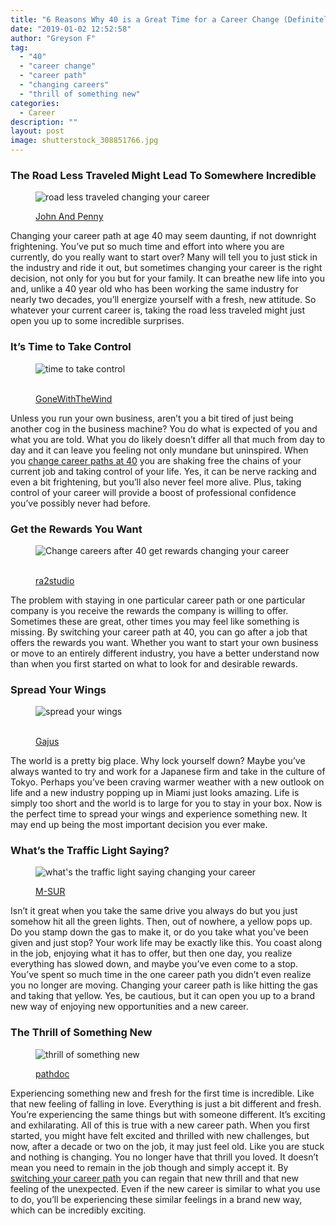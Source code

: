 ```yaml
---
title: "6 Reasons Why 40 is a Great Time for a Career Change (Definitely #3)"
date: "2019-01-02 12:52:58"
author: "Greyson F"
tag:
  - "40"
  - "career change"
  - "career path"
  - "changing careers"
  - "thrill of something new"
categories:
  - Career
description: ""
layout: post
image: shutterstock_308851766.jpg
---
```


### The Road Less Traveled Might Lead To Somewhere Incredible

<figure aria-describedby="caption-attachment-4405" class="wp-caption alignnone" id="attachment_4405" style="width: 700px">

![road less traveled changing your career](/posts/shutterstock_519707032.jpg)<figcaption class="wp-caption-text" id="caption-attachment-4405">[John And Penny](https://www.shutterstock.com/image-photo/small-country-road-leading-into-mountain-519707032)</figcaption></figure>

Changing your career path at age 40 may seem daunting, if not downright frightening. You’ve put so much time and effort into where you are currently, do you really want to start over? Many will tell you to just stick in the industry and ride it out, but sometimes changing your career is the right decision, not only for you but for your family. It can breathe new life into you and, unlike a 40 year old who has been working the same industry for nearly two decades, you’ll energize yourself with a fresh, new attitude. So whatever your current career is, taking the road less traveled might just open you up to some incredible surprises.

### It’s Time to Take Control

<figure aria-describedby="caption-attachment-4406" class="wp-caption alignnone" id="attachment_4406" style="width: 700px">

![time to take control](/posts/shutterstock_475214050.jpg)<figcaption class="wp-caption-text" id="caption-attachment-4406">  
[GoneWithTheWind](https://www.shutterstock.com/image-photo/classy-mature-woman-breaking-chains-isolated-475214050)</figcaption></figure>

Unless you run your own business, aren’t you a bit tired of just being another cog in the business machine? You do what is expected of you and what you are told. What you do likely doesn’t differ all that much from day to day and it can leave you feeling not only mundane but uninspired. When you [change career paths at 40](/10-ways-to-change-careers-in-your-40s-and-beyond) you are shaking free the chains of your current job and taking control of your life. Yes, it can be nerve racking and even a bit frightening, but you’ll also never feel more alive. Plus, taking control of your career will provide a boost of professional confidence you’ve possibly never had before.

### Get the Rewards You Want

<figure aria-describedby="caption-attachment-4404" class="wp-caption alignnone" id="attachment_4404" style="width: 700px">

![Change careers after 40 get rewards changing your career](/posts/shutterstock_308851766.jpg)<figcaption class="wp-caption-text" id="caption-attachment-4404">  
 [ra2studio](https://www.shutterstock.com/image-photo/business-woman-on-road-heading-toward-308851766)</figcaption></figure>

The problem with staying in one particular career path or one particular company is you receive the rewards the company is willing to offer. Sometimes these are great, other times you may feel like something is missing. By switching your career path at 40, you can go after a job that offers the rewards you want. Whether you want to start your own business or move to an entirely different industry, you have a better understand now than when you first started on what to look for and desirable rewards.

### Spread Your Wings

<figure aria-describedby="caption-attachment-4407" class="wp-caption alignnone" id="attachment_4407" style="width: 700px">

![spread your wings](/posts/shutterstock_263748254.jpg)<figcaption class="wp-caption-text" id="caption-attachment-4407">  
[Gajus](https://www.shutterstock.com/image-photo/close-businessman-business-suit-showing-small-263748254)</figcaption></figure>

The world is a pretty big place. Why lock yourself down? Maybe you’ve always wanted to try and work for a Japanese firm and take in the culture of Tokyo. Perhaps you’ve been craving warmer weather with a new outlook on life and a new industry popping up in Miami just looks amazing. Life is simply too short and the world is to large for you to stay in your box. Now is the perfect time to spread your wings and experience something new. It may end up being the most important decision you ever make.

### What’s the Traffic Light Saying?

<figure aria-describedby="caption-attachment-4408" class="wp-caption alignnone" id="attachment_4408" style="width: 700px">

![what's the traffic light saying changing your career](/posts/shutterstock_537386812.jpg)<figcaption class="wp-caption-text" id="caption-attachment-4408">[ M-SUR](https://www.shutterstock.com/image-photo/traffic-jam-vs-open-road-sign-537386812?src=WhXI757koSD9U1waldxHPg-3-60)</figcaption></figure>

Isn’t it great when you take the same drive you always do but you just somehow hit all the green lights. Then, out of nowhere, a yellow pops up. Do you stamp down the gas to make it, or do you take what you’ve been given and just stop? Your work life may be exactly like this. You coast along in the job, enjoying what it has to offer, but then one day, you realize everything has slowed down, and maybe you’ve even come to a stop. You’ve spent so much time in the one career path you didn’t even realize you no longer are moving. Changing your career path is like hitting the gas and taking that yellow. Yes, be cautious, but it can open you up to a brand new way of enjoying new opportunities and a new career.

### The Thrill of Something New

<figure aria-describedby="caption-attachment-4409" class="wp-caption alignnone" id="attachment_4409" style="width: 700px">

![thrill of something new](/posts/shutterstock_305253032.jpg)<figcaption class="wp-caption-text" id="caption-attachment-4409">[pathdoc](https://www.shutterstock.com/image-photo/two-women-optimistic-lady-having-solution-305253032)</figcaption></figure>

Experiencing something new and fresh for the first time is incredible. Like that new feeling of falling in love. Everything is just a bit different and fresh. You’re experiencing the same things but with someone different. It’s exciting and exhilarating. All of this is true with a new career path. When you first started, you might have felt excited and thrilled with new challenges, but now, after a decade or two on the job, it may just feel old. Like you are stuck and nothing is changing. You no longer have that thrill you loved. It doesn’t mean you need to remain in the job though and simply accept it. By [switching your career path](/10-steps-for-a-successful-career-change) you can regain that new thrill and that new feeling of the unexpected. Even if the new career is similar to what you use to do, you’ll be experiencing these similar feelings in a brand new way, which can be incredibly exciting.

